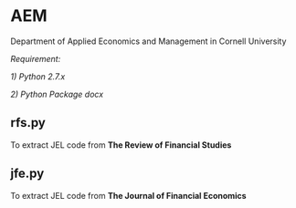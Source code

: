 # AEM
Department of Applied Economics and Management in Cornell University

*Requirement:*

*1) Python 2.7.x*

*2) Python Package docx*

## rfs.py
To extract JEL code from **The Review of Financial Studies**

## jfe.py
To extract JEL code from **The Journal of Financial Economics**

